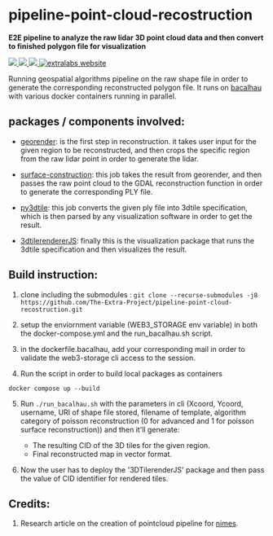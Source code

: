 # pipeline-point-cloud-recostruction

**E2E pipeline to analyze the raw lidar 3D point cloud data and then convert to finished polygon file for visualization** 
<p align="left">
    <a href="https://github.com/https://github.com/The-Extra-Project/pipeline-point-cloud-recostruction.git/LICENSE.md" alt="License">
        <img src="https://img.shields.io/badge/license-MIT-green" />
    </a>
    <a href="https://github.com/The-Extra-Project/pipeline-point-cloud-recostruction/releases/" alt="Release">
        <img src="https://img.shields.io/github/v/release/The-Extra-Project/pipeline-point-cloud-recostruction?display_name=tag" />
    </a>
    <a href="https://github.com/The-Extra-Project/pipeline-point-cloud-recostruction/actions/workflows/build.yml" alt="Tests">
        <img src="https://github.com/The-Extra-Project/pipeline-point-cloud-recostruction/actions/workflows/build.yml/badge.svg" />
    </a>
    <a href="https://extralabs.xyz/">
        <img alt="extralabs website" src="https://img.shields.io/badge/website-extralabs.xyz-green">
    </a>
</p>

Running geospatial algorithms pipeline on the raw shape file in order to generate the corresponding reconstructed polygon file. It runs on [bacalhau]() with various docker containers running in parallel.


## packages / components involved: 
- [georender](./packages/georender/): is the first step in reconstruction. it takes user input for the given region to be reconstructed, and then crops the specific region from the raw lidar point in order to generate the lidar.
-  [surface-construction](./packages/surface_reconstruction/): this job takes the result from georender, and then passes the raw point cloud to the GDAL reconstruction function in order to generate the corresponding PLY file.

- [py3dtile](./packages/py3dtiles/): this job converts the given ply file into 3dtile specification, which is then parsed by any visualization software in order to get the result.

- [3dtilerendererJS](./packages/3DTilesRendererJS/): finally this is the visualization package that runs the 3dtile specification and then visualizes the result.

## Build instruction: 


1. clone including the submodules : `git clone --recurse-submodules -j8 https://github.com/The-Extra-Project/pipeline-point-cloud-recostruction.git`

2. setup the enviornment variable (WEB3_STORAGE env variable) in both the docker-compose.yml and the run_bacalhau.sh script.


3. in the dockerfile.bacalhau, add your corresponding mail in order to validate the web3-storage cli access to the session.

4. Run the script in order to build local packages as containers 
```
docker compose up --build 
```

5. Run `./run_bacalhau.sh` with the parameters in cli (Xcoord, Ycoord, username, URI of shape file stored, filename of template, algorithm category of poisson reconstruction (0 for advanced and 1 for poisson surface reconstruction)) and then it'll generate:
    - The resulting CID of the 3D tiles for the given region.
    - Final reconstructed map in vector format.

6. Now the user has to deploy the '3DTilerenderJS' package and then pass the value of CID identifier for rendered tiles.

## Credits:
1. Research article on the creation of pointcloud pipeline for [nimes](https://github.com/bertt/nimes).